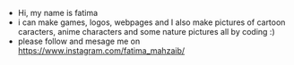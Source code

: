 -  Hi, my name is fatima
-  i can make games, logos, webpages and I also make pictures of cartoon caracters, anime characters and some nature pictures all by coding :)
-  please follow and mesage me on https://www.instagram.com/fatima_mahzaib/

<!---
Mazo-2/Mazo-2 is a ✨ special ✨ repository because its `README.md` (this file) appears on your GitHub profile.
You can click the Preview link to take a look at your changes.
--->
